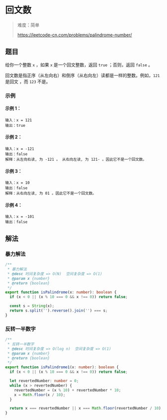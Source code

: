 # 回文数

> 难度：简单
>
> https://leetcode-cn.com/problems/palindrome-number/

## 题目

给你一个整数 `x` ，如果 `x` 是一个回文整数，返回 `true` ；否则，返回 `false` 。

回文数是指正序（从左向右）和倒序（从右向左）读都是一样的整数。例如，`121` 是回文
，而 `123` 不是。

### 示例

#### 示例 1：

```
输入：x = 121
输出：true
```

#### 示例 2：

```
输入：x = -121
输出：false
解释：从左向右读, 为 -121 。 从右向左读, 为 121- 。因此它不是一个回文数。
```

#### 示例 3：

```
输入：x = 10
输出：false
解释：从右向左读, 为 01 。因此它不是一个回文数。
```

#### 示例 4：

```
输入：x = -101
输出：false
```

## 解法

### 暴力解法

```typescript
/**
 * 暴力解法
 * @desc 时间复杂度 => O(N)  空间复杂度 => O(1)
 * @param x {number}
 * @return {boolean}
 */
export function isPalindrome(x: number): boolean {
  if (x < 0 || (x % 10 === 0 && x !== 0)) return false;

  const s = String(x);
  return s.split('').reverse().join('') === s;
}
```

### 反转一半数字

```typescript
/**
 * 反转一半数字
 * @desc 时间复杂度 => O(log n)  空间复杂度 => O(1)
 * @param x {number}
 * @return {boolean}
 */
export function isPalindrome1(x: number): boolean {
  if (x < 0 || (x % 10 === 0 && x !== 0)) return false;

  let revertedNumber: number = 0;
  while (x > revertedNumber) {
    revertedNumber = (x % 10) + revertedNumber * 10;
    x = Math.floor(x / 10);
  }

  return x === revertedNumber || x === Math.floor(revertedNumber / 10);
}
```
